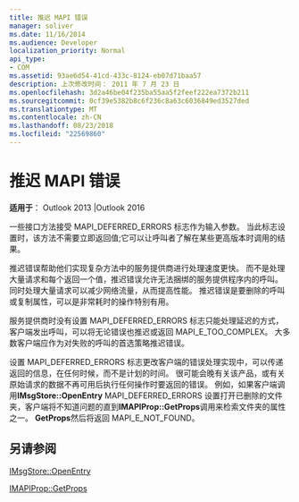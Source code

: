 ```yaml
---
title: 推迟 MAPI 错误
manager: soliver
ms.date: 11/16/2014
ms.audience: Developer
localization_priority: Normal
api_type:
- COM
ms.assetid: 93ae6d54-41cd-433c-8124-eb07d71baa57
description: 上次修改时间： 2011 年 7 月 23 日
ms.openlocfilehash: 3d2a46be04f235ba55aa5f2feef222ea7372b211
ms.sourcegitcommit: 0cf39e5382b8c6f236c8a63c6036849ed3527ded
ms.translationtype: MT
ms.contentlocale: zh-CN
ms.lasthandoff: 08/23/2018
ms.locfileid: "22569860"
---
```

# <a name="deferring-mapi-errors"></a>推迟 MAPI 错误

  
  
**适用于**： Outlook 2013 |Outlook 2016 
  
一些接口方法接受 MAPI_DEFERRED_ERRORS 标志作为输入参数。 当此标志设置时，该方法不需要立即返回值;它可以让呼叫者了解在某些更高版本时调用的结果。
  
推迟错误帮助他们实现复杂方法中的服务提供商进行处理速度更快。 而不是处理大量请求和每个返回一个值，推迟错误允许无法捆绑的服务提供程序内的呼叫。 同时处理大量请求可以减少网络流量，从而提高性能。 推迟错误是要删除的呼叫或复制属性，可以是非常耗时的操作特别有用。 
  
服务提供商时没有设置 MAPI_DEFERRED_ERRORS 标志只能处理延迟的方式，客户端发出呼叫，可以将无论错误也推迟或返回 MAPI_E_TOO_COMPLEX。 大多数客户端应作为对失败的呼叫的首选策略推迟错误。 
  
设置 MAPI_DEFERRED_ERRORS 标志更改客户端的错误处理实现中，可以传递返回的信息，在任何时候，而不是计划的时间。 很可能会晚有关该产品，或有关原始请求的数据不再可用后执行任何操作时要返回的错误。 例如，如果客户端调用**IMsgStore::OpenEntry** MAPI_DEFERRED_ERRORS 设置打开已删除的文件夹，客户端将不知道问题的直到**IMAPIProp::GetProps**调用来检索文件夹的属性之一。 **GetProps**然后将返回 MAPI_E_NOT_FOUND。 
  
## <a name="see-also"></a>另请参阅



[IMsgStore::OpenEntry](imsgstore-openentry.md)
  
[IMAPIProp::GetProps](imapiprop-getprops.md)

